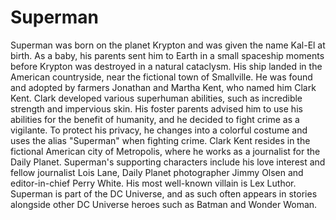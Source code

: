 # Superman
Superman was born on the planet Krypton and was given the name Kal-El at birth. As a baby, his parents sent him to Earth in a small spaceship moments before Krypton was destroyed in a natural cataclysm. His ship landed in the American countryside, near the fictional town of Smallville. He was found and adopted by farmers Jonathan and Martha Kent, who named him Clark Kent. Clark developed various superhuman abilities, such as incredible strength and impervious skin. His foster parents advised him to use his abilities for the benefit of humanity, and he decided to fight crime as a vigilante. To protect his privacy, he changes into a colorful costume and uses the alias "Superman" when fighting crime. Clark Kent resides in the fictional American city of Metropolis, where he works as a journalist for the Daily Planet. Superman's supporting characters include his love interest and fellow journalist Lois Lane, Daily Planet photographer Jimmy Olsen and editor-in-chief Perry White. His most well-known villain is Lex Luthor. Superman is part of the DC Universe, and as such often appears in stories alongside other DC Universe heroes such as Batman and Wonder Woman.
